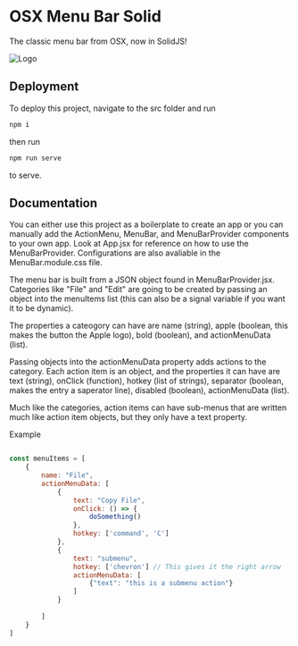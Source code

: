 
# OSX Menu Bar Solid

The classic menu bar from OSX, now in SolidJS!



![Logo](https://i.ibb.co/hY3Kgqp/toolbar-gif.gif)


## Deployment

To deploy this project, navigate to the src folder and run

```bash
npm i
```

then run

```bash
npm run serve
```

 to serve.

 
## Documentation

You can either use this project as a boilerplate to create an app or you can manually add the ActionMenu, MenuBar, and MenuBarProvider components to your own app. Look at App.jsx for reference on how to use the MenuBarProvider. Configurations are also avaliable in the MenuBar.module.css file. 

The menu bar is built from a JSON object found in MenuBarProvider.jsx. Categories like "File" and "Edit" are going to be created by passing an object into the menuItems list (this can also be a signal variable if you want it to be dynamic).

The properties a cateogory can have are name (string), apple (boolean, this makes the button the Apple logo), bold (boolean), and actionMenuData (list).

Passing objects into the actionMenuData property adds actions to the category. Each action item is an object, and the properties it can have are text (string), onClick (function), hotkey (list of strings), separator (boolean, makes the entry a saperator line), disabled (boolean), actionMenuData (list).

Much like the categories, action items can have sub-menus that are written much like action item objects, but they only have a text property.

Example


```Javascript

const menuItems = [
    {
        name: "File",
        actionMenuData: [
            {
                text: "Copy File",
                onClick: () => {
                    doSomething()
                },
                hotkey: ['command', 'C']
            },
            {
                text: "submenu",
                hotkey: ['chevron'] // This gives it the right arrow
                actionMenuData: [
                    {"text": "this is a submenu action"}
                ]
            }
        
        ]
    }
]

```

